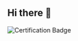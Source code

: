 ## Hi there 👋

![Certification Badge]([URL_to_your_badge_image](https://www.credly.com/badges/e18bbc46-9073-48aa-bf37-79e4594ce61d))

<!--
**satchmaster/satchmaster** is a ✨ _special_ ✨ repository because its `README.md` (this file) appears on your GitHub profile.

Here are some ideas to get you started:

- 🔭 I’m currently working on ...
- 🌱 I’m currently learning ...
- 👯 I’m looking to collaborate on ...
- 🤔 I’m looking for help with ...
- 💬 Ask me about ...
- 📫 How to reach me: ...
- 😄 Pronouns: ...
- ⚡ Fun fact: ...
-->
